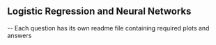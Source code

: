 ## Logistic Regression and Neural Networks

-- Each question has its own readme file containing required plots and answers